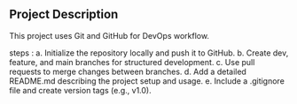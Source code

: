 ## Project Description
This project uses Git and GitHub for DevOps workflow.

steps :
a. Initialize the repository locally and push it to GitHub.
b. Create dev, feature, and main branches for structured development.
c. Use pull requests to merge changes between branches.
d. Add a detailed README.md describing the project setup and usage.
e. Include a .gitignore file and create version tags (e.g., v1.0).
